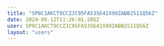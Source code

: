 ```yaml
---
title: "SP0C1AKCT9CCZJC95FA53SE41X99ZABB2S11Q56Z"
date: 2024-09-12T11:26:01.205Z
user: SP0C1AKCT9CCZJC95FA53SE41X99ZABB2S11Q56Z
layout: "users"
---
```

    
